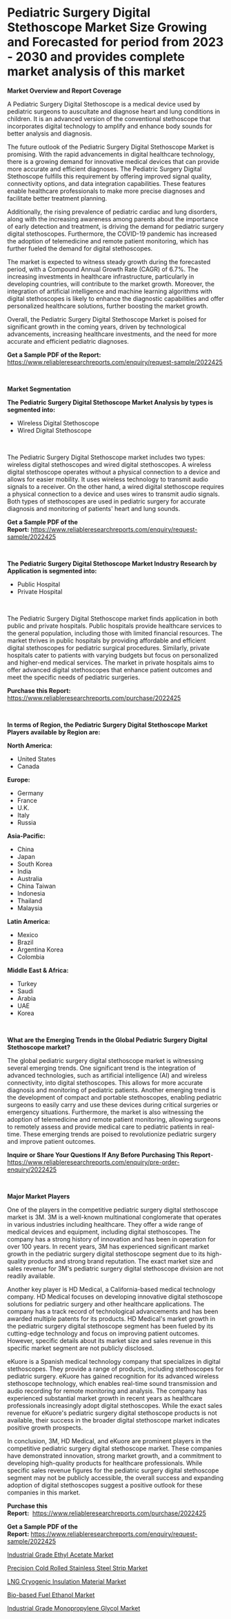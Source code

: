 <p><h1>Pediatric Surgery Digital Stethoscope Market Size Growing and Forecasted for period from 2023 - 2030 and provides complete market analysis of this market</h1></p><p><strong>Market Overview and Report Coverage</strong></p>
<p><p>A Pediatric Surgery Digital Stethoscope is a medical device used by pediatric surgeons to auscultate and diagnose heart and lung conditions in children. It is an advanced version of the conventional stethoscope that incorporates digital technology to amplify and enhance body sounds for better analysis and diagnosis.</p><p>The future outlook of the Pediatric Surgery Digital Stethoscope Market is promising. With the rapid advancements in digital healthcare technology, there is a growing demand for innovative medical devices that can provide more accurate and efficient diagnoses. The Pediatric Surgery Digital Stethoscope fulfills this requirement by offering improved signal quality, connectivity options, and data integration capabilities. These features enable healthcare professionals to make more precise diagnoses and facilitate better treatment planning.</p><p>Additionally, the rising prevalence of pediatric cardiac and lung disorders, along with the increasing awareness among parents about the importance of early detection and treatment, is driving the demand for pediatric surgery digital stethoscopes. Furthermore, the COVID-19 pandemic has increased the adoption of telemedicine and remote patient monitoring, which has further fueled the demand for digital stethoscopes.</p><p>The market is expected to witness steady growth during the forecasted period, with a Compound Annual Growth Rate (CAGR) of 6.7%. The increasing investments in healthcare infrastructure, particularly in developing countries, will contribute to the market growth. Moreover, the integration of artificial intelligence and machine learning algorithms with digital stethoscopes is likely to enhance the diagnostic capabilities and offer personalized healthcare solutions, further boosting the market growth.</p><p>Overall, the Pediatric Surgery Digital Stethoscope Market is poised for significant growth in the coming years, driven by technological advancements, increasing healthcare investments, and the need for more accurate and efficient pediatric diagnoses.</p></p>
<p><strong>Get a Sample PDF of the Report:</strong> <a href="https://www.reliableresearchreports.com/enquiry/request-sample/2022425">https://www.reliableresearchreports.com/enquiry/request-sample/2022425</a></p>
<p>&nbsp;</p>
<p><strong>Market Segmentation</strong></p>
<p><strong>The Pediatric Surgery Digital Stethoscope Market Analysis by types is segmented into:</strong></p>
<p><ul><li>Wireless Digital Stethoscope</li><li>Wired Digital Stethoscope</li></ul></p>
<p>&nbsp;</p>
<p><p>The Pediatric Surgery Digital Stethoscope market includes two types: wireless digital stethoscopes and wired digital stethoscopes. A wireless digital stethoscope operates without a physical connection to a device and allows for easier mobility. It uses wireless technology to transmit audio signals to a receiver. On the other hand, a wired digital stethoscope requires a physical connection to a device and uses wires to transmit audio signals. Both types of stethoscopes are used in pediatric surgery for accurate diagnosis and monitoring of patients' heart and lung sounds.</p></p>
<p><strong>Get a Sample PDF of the Report:</strong>&nbsp;<a href="https://www.reliableresearchreports.com/enquiry/request-sample/2022425">https://www.reliableresearchreports.com/enquiry/request-sample/2022425</a></p>
<p>&nbsp;</p>
<p><strong>The Pediatric Surgery Digital Stethoscope Market Industry Research by Application is segmented into:</strong></p>
<p><ul><li>Public Hospital</li><li>Private Hospital</li></ul></p>
<p>&nbsp;</p>
<p><p>The Pediatric Surgery Digital Stethoscope market finds application in both public and private hospitals. Public hospitals provide healthcare services to the general population, including those with limited financial resources. The market thrives in public hospitals by providing affordable and efficient digital stethoscopes for pediatric surgical procedures. Similarly, private hospitals cater to patients with varying budgets but focus on personalized and higher-end medical services. The market in private hospitals aims to offer advanced digital stethoscopes that enhance patient outcomes and meet the specific needs of pediatric surgeries.</p></p>
<p><strong>Purchase this Report:</strong>&nbsp; <a href="https://www.reliableresearchreports.com/purchase/2022425">https://www.reliableresearchreports.com/purchase/2022425</a></p>
<p>&nbsp;</p>
<p><strong>In terms of Region, the Pediatric Surgery Digital Stethoscope Market Players available by Region are:</strong></p>
<p>
    <p> <strong> North America: </strong>
        <ul>
            <li>United States</li>
            <li>Canada</li>
        </ul>
        </p> 
    <p> <strong> Europe: </strong>
        <ul>
            <li>Germany</li>
            <li>France</li>
            <li>U.K.</li>
            <li>Italy</li>
            <li>Russia</li>
        </ul>
        </p> 
    <p> <strong> Asia-Pacific: </strong>
        <ul>
            <li>China</li>
            <li>Japan</li>
            <li>South Korea</li>
            <li>India</li>
            <li>Australia</li>
            <li>China Taiwan</li>
            <li>Indonesia</li>
            <li>Thailand</li>
            <li>Malaysia</li>
        </ul>
        </p> 
    <p> <strong> Latin America: </strong>
        <ul>
            <li>Mexico</li>
            <li>Brazil</li>
            <li>Argentina Korea</li>
            <li>Colombia</li>
        </ul>
        </p> 
    <p> <strong> Middle East & Africa: </strong>
        <ul>
            <li>Turkey</li>
            <li>Saudi</li>
            <li>Arabia</li>
            <li>UAE</li>
            <li>Korea</li>
        </ul>
    </p>
    </p>
<p>&nbsp;</p>
<p><strong>What are the Emerging Trends in the Global Pediatric Surgery Digital Stethoscope market?</strong></p>
<p><p>The global pediatric surgery digital stethoscope market is witnessing several emerging trends. One significant trend is the integration of advanced technologies, such as artificial intelligence (AI) and wireless connectivity, into digital stethoscopes. This allows for more accurate diagnosis and monitoring of pediatric patients. Another emerging trend is the development of compact and portable stethoscopes, enabling pediatric surgeons to easily carry and use these devices during critical surgeries or emergency situations. Furthermore, the market is also witnessing the adoption of telemedicine and remote patient monitoring, allowing surgeons to remotely assess and provide medical care to pediatric patients in real-time. These emerging trends are poised to revolutionize pediatric surgery and improve patient outcomes.</p></p>
<p><strong>Inquire or Share Your Questions If Any Before Purchasing This Report</strong>- <a href="https://www.reliableresearchreports.com/enquiry/pre-order-enquiry/2022425">https://www.reliableresearchreports.com/enquiry/pre-order-enquiry/2022425</a></p>
<p>&nbsp;</p>
<p><strong>Major Market Players</strong></p>
<p><p>One of the players in the competitive pediatric surgery digital stethoscope market is 3M. 3M is a well-known multinational conglomerate that operates in various industries including healthcare. They offer a wide range of medical devices and equipment, including digital stethoscopes. The company has a strong history of innovation and has been in operation for over 100 years. In recent years, 3M has experienced significant market growth in the pediatric surgery digital stethoscope segment due to its high-quality products and strong brand reputation. The exact market size and sales revenue for 3M's pediatric surgery digital stethoscope division are not readily available.</p><p>Another key player is HD Medical, a California-based medical technology company. HD Medical focuses on developing innovative digital stethoscope solutions for pediatric surgery and other healthcare applications. The company has a track record of technological advancements and has been awarded multiple patents for its products. HD Medical's market growth in the pediatric surgery digital stethoscope segment has been fueled by its cutting-edge technology and focus on improving patient outcomes. However, specific details about its market size and sales revenue in this specific market segment are not publicly disclosed.</p><p>eKuore is a Spanish medical technology company that specializes in digital stethoscopes. They provide a range of products, including stethoscopes for pediatric surgery. eKuore has gained recognition for its advanced wireless stethoscope technology, which enables real-time sound transmission and audio recording for remote monitoring and analysis. The company has experienced substantial market growth in recent years as healthcare professionals increasingly adopt digital stethoscopes. While the exact sales revenue for eKuore's pediatric surgery digital stethoscope products is not available, their success in the broader digital stethoscope market indicates positive growth prospects.</p><p>In conclusion, 3M, HD Medical, and eKuore are prominent players in the competitive pediatric surgery digital stethoscope market. These companies have demonstrated innovation, strong market growth, and a commitment to developing high-quality products for healthcare professionals. While specific sales revenue figures for the pediatric surgery digital stethoscope segment may not be publicly accessible, the overall success and expanding adoption of digital stethoscopes suggest a positive outlook for these companies in this market.</p></p>
<p><strong>Purchase this Report:</strong>&nbsp;&nbsp;<a href="https://www.reliableresearchreports.com/purchase/2022425">https://www.reliableresearchreports.com/purchase/2022425</a></p>
<p></p>
<p><strong>Get a Sample PDF of the Report:</strong>&nbsp;<a href="https://www.reliableresearchreports.com/enquiry/request-sample/2022425">https://www.reliableresearchreports.com/enquiry/request-sample/2022425</a></p>
<p><p><a href="https://medium.com/@williammann19/industrial-grade-ethyl-acetate-market-analysis-and-sze-forecasted-for-period-from-2023-to-2030-ffc6d17c4238">Industrial Grade Ethyl Acetate Market</a></p><p><a href="https://medium.com/@markuspagac2023/precision-cold-rolled-stainless-steel-strip-market-size-reveals-the-best-marketing-channels-in-0ff25cb4afaa">Precision Cold Rolled Stainless Steel Strip Market</a></p><p><a href="https://medium.com/@joannebell6556/lng-cryogenic-insulation-material-market-focuses-on-market-share-size-and-projected-forecast-till-1ba99a5ea178">LNG Cryogenic Insulation Material Market</a></p><p><a href="https://medium.com/@jasonmartin866/bio-based-fuel-ethanol-market-analysis-its-cagr-market-segmentation-and-global-industry-overview-42393ccd3c15">Bio-based Fuel Ethanol Market</a></p><p><a href="https://medium.com/@erickasauer/industrial-grade-monopropylene-glycol-market-focuses-on-market-share-size-and-projected-forecast-83e9fd5eb71a">Industrial Grade Monopropylene Glycol Market</a></p></p>